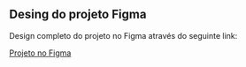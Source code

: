 ## Desing do projeto Figma

Design completo do projeto no Figma através do seguinte link:

[Projeto no Figma](https://www.figma.com/design/OPwLdOj1wvLwSyqstuUrkr/Figma---Sistema-Est%C3%A1gios---Features?node-id=0-1&node-type=canvas&t=mXBTlsorklqVnAdf-0)
